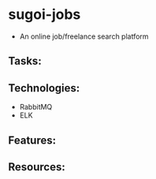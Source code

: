 # sugoi-jobs
- An online job/freelance search platform

## Tasks:

## Technologies:
- RabbitMQ
- ELK 

## Features:

## Resources: